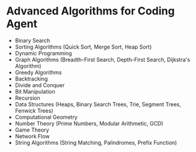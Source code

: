 # Advanced Algorithms for Coding Agent

- Binary Search
- Sorting Algorithms (Quick Sort, Merge Sort, Heap Sort)
- Dynamic Programming
- Graph Algorithms (Breadth-First Search, Depth-First Search, Dijkstra's Algorithm)
- Greedy Algorithms
- Backtracking
- Divide and Conquer
- Bit Manipulation
- Recursion
- Data Structures (Heaps, Binary Search Trees, Trie, Segment Trees, Fenwick Trees)
- Computational Geometry
- Number Theory (Prime Numbers, Modular Arithmetic, GCD)
- Game Theory
- Network Flow
- String Algorithms (String Matching, Palindromes, Prefix Function)